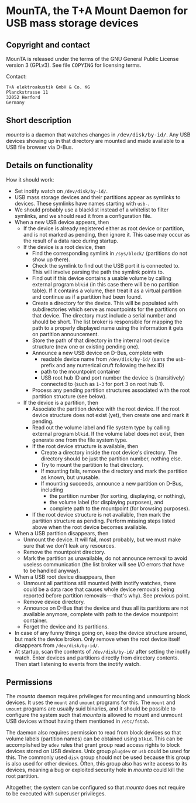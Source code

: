 # MounTA, the T+A Mount Daemon for USB mass storage devices

## Copyright and contact

MounTA is released under the terms of the GNU General Public License version 3
(GPLv3). See file <tt>COPYING</tt> for licensing terms.

Contact:

    T+A elektroakustik GmbH & Co. KG
    Planckstrasse 11
    32052 Herford
    Germany

## Short description

_mounta_ is a daemon that watches changes in <tt>/dev/disk/by-id/</tt>. Any USB
devices showing up in that directory are mounted and made available to a USB
file browser via D-Bus.

## Details on functionality

How it should work:

- Set inotify watch on `/dev/disk/by-id/`.
- USB mass storage devices and their partitions appear as symlinks to devices.
  These symlinks have names starting with `usb-`.
- We should probably use a blacklist instead of a whitelist to filter symlinks,
  and we should read it from a configuration file.
- When a new USB device appears, then
  - If the device is already registered either as root device or partition, and
    is not marked as pending, then ignore it. This case may occur as the result
    of a data race during startup.
  - If the device is a root device, then
    - Find the corresponding symlink in `/sys/block/` (partitions do not show
      up there).
    - Check the symlink to find out the USB port it is connected to. This will
      involve parsing the path the symlink points to.
    - Find out if this device contains a usable volume by calling external
      program `blkid` (in this case there will be no partition table). If it
      contains a volume, then treat it as a virtual partition and continue as
      if a partition had been found.
    - Create a directory for the device. This will be populated with
      subdirectories which serve as mountpoints for the partitions on that
      device. The directory must include a serial number and should be short.
      The list broker is responsible for mapping the path to a properly
      displayed name using the information it gets on partition announcement.
    - Store the path of that directory in the internal root device structure
      (new one or existing pending one).
    - Announce a new USB device on D-Bus, complete with
      - readable device name from `/dev/disk/by-id/` (sans the `usb-` prefix
        and any numerical cruft following the hex ID)
      - path to the mountpoint container
      - USB root hub ID and port number the device is (transitively) connected
        to (such as `1-3` for port 3 on root hub 1).
    - Process any pending partition structures associated with the root
      partition structure (see below).
  - If the device is a partition, then
    - Associate the partition device with the root device. If the root device
      structure does not exist (yet), then create one and mark it pending.
    - Read out the volume label and file system type by calling external
      program `blkid`. If the volume label does not exist, then generate one
      from the file system type.
    - If the root device structure is available, then
      - Create a directory inside the root device's directory. The directory
        should be just the partition number, nothing else.
      - Try to mount the partition to that directory.
      - If mounting fails, remove the directory and mark the partition as known,
        but unusable.
      - If mounting succeeds, announce a new partition on D-Bus, including
        - the partition number (for sorting, displaying, or nothing),
        - the volume label (for displaying purposes), and
        - complete path to the mountpoint (for browsing purposes).
    - If the root device structure is not available, then mark the partition
      structure as pending. Perform missing steps listed above when the root
      device becomes available.
- When a USB partition disappears, then
  - Unmount the device. It will fail, most probably, but we must make sure that
    we don't leak any resources.
  - Remove the mountpoint directory.
  - Mark the partition as unavailable, do not announce removal to avoid useless
    communication (the list broker will see I/O errors that have to be handled
    anyway).
- When a USB root device disappears, then
  - Unmount all partitions still mounted (with inotify watches, there could be
    a data race that causes whole device removals being reported before
    partition removals---that's why). See previous point.
  - Remove device directory.
  - Announce on D-Bus that the device and thus all its partitions are not
    available anymore, complete with path to the device mountpoint container.
  - Forget the device and its partitions.
- In case of any funny things going on, keep the device structure around, but
  mark the device broken. Only remove when the root device itself disappears
  from `/dev/disk/by-id/`.
- At startup, scan the contents of `/dev/disk/by-id/` after setting the inotify
  watch. Enter devices and partitions directly from directory contents. Then
  start listening to events from the inotify watch.

## Permissions

The _mounta_ daemon requires privileges for mounting and unmounting block
devices. It uses the `mount` and `umount` programs for this. The `mount` and
`umount` programs are usually suid binaries, and it should be possible to
configure the system such that _mounta_ is allowed to mount and unmount USB
devices without having them mentioned in `/etc/fstab`.

The daemon also requires permission to read from block devices so that volume
labels (partition names) can be obtained using `blkid`. This can be
accomplished by `udev` rules that grant group read access rights to block
devices stored on USB devices. Unix group `plugdev` or `usb` could be used for
this. The commonly used `disk` group should not be used because this group is
also used for other devices. Often, this group also has write access to its
devices, meaning a bug or exploited security hole in _mounta_ could kill the
root partition.

Altogether, the system can be configured so that _mounta_ does not require to
be executed with superuser privileges.

